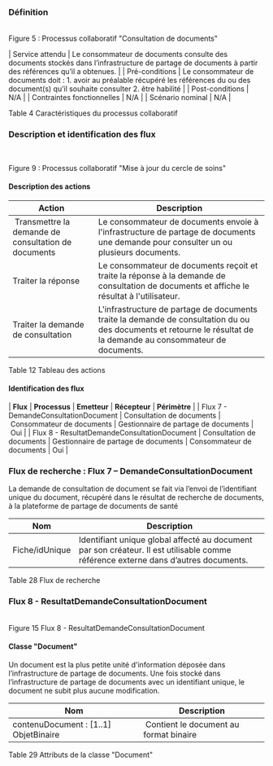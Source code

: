 
### Définition 

<object data="fonctionnel/fig_5.png" type="image/png"></object>
<br/>
Figure 5 : Processus collaboratif "Consultation de documents"

| Service attendu | Le consommateur de documents consulte des documents stockés dans l’infrastructure de partage de documents à partir des références qu’il a obtenues. |
| Pré-conditions | Le consommateur de documents doit : 1. avoir au préalable récupéré les références du ou des document(s) qu’il souhaite consulter 2. être habilité |
| Post-conditions | N/A |
| Contraintes fonctionnelles | N/A |
| Scénario nominal | N/A |

Table 4 Caractéristiques du processus collaboratif

### Description et identification des flux

<object data="fonctionnel/fig_9.png" type="image/png"></object>
<br/>

Figure 9 : Processus collaboratif "Mise à jour du cercle de soins"

#### Description des actions

| **Action** | **Description** |
| ------ | ------ |
| Transmettre la demande de consultation de documents | Le consommateur de documents envoie à l'infrastructure de partage de documents une demande pour consulter un ou plusieurs documents. |
| Traiter la réponse | Le consommateur de documents reçoit et traite la réponse à la demande de consultation de documents et affiche le résultat à l'utilisateur. |
| Traiter la demande de consultation | L'infrastructure de partage de documents traite la demande de consultation du ou des documents et retourne le résultat de la demande au consommateur de documents. |
Table 12 Tableau des actions


#### Identification des flux

| **Flux** | **Processus** | **Emetteur** | **Récepteur** | **Périmètre** |
| Flux 7 - DemandeConsultationDocument | Consultation de documents | Consommateur de documents | Gestionnaire de partage de documents | Oui |
| Flux 8 - ResultatDemandeConsultationDocument | Consultation de documents | Gestionnaire de partage de documents | Consommateur de documents | Oui |


### Flux de recherche : Flux 7 – DemandeConsultationDocument
La demande de consultation de document se fait via l’envoi de l’identifiant unique du document, récupéré dans le résultat de recherche de documents, à la plateforme de partage de documents de santé

| **Nom** | **Description** |
| ----- | ----- |
| Fiche/idUnique | Identifiant unique global affecté au document par son créateur. Il est utilisable comme référence externe dans d’autres documents.|

Table 28 Flux de recherche
 
### Flux 8 - ResultatDemandeConsultationDocument
 
<object data="fonctionnel/fig_15.png" type="image/png"></object>
<br/>
Figure 15 Flux 8 - ResultatDemandeConsultationDocument

#### Classe "Document"
Un document est la plus petite unité d'information déposée dans l’infrastructure de partage de documents. Une fois stocké dans l’infrastructure de partage de documents avec un identifiant unique, le document ne subit plus aucune modification.

| **Nom** | **Description** |
| ----- | ----- |
| contenuDocument : [1..1] ObjetBinaire | Contient le document au format binaire |

Table 29 Attributs de la classe "Document"
 
